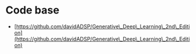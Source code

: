# Code base

* [https://github.com/davidADSP/Generative\_Deep\_Learning\_2nd\_Edition](https://github.com/davidADSP/Generative\_Deep\_Learning\_2nd\_Edition)

